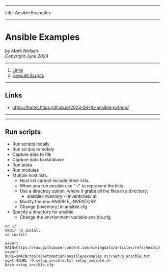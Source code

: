 --------
title: Ansible Examples

--------

# Ansible Examples

*by Mark Nielsen*  
*Copyright June 2024*

---

1. [Links](#links)
2. [Execute Scripts](#scripts)
* * *

<a name=links></a>Links
-----

* https://toptechtips.github.io/2023-06-10-ansible-python/

---
* * *
<a name=scripts></a>Run scripts
-----

* Run scripts locally
* Run scripts remotely
* Capture data to file
* Capture data to database
* Run tasks
* Run modules
* Mutiple host lists.
    * Host list cannot include other lists. 
    * When you run ansible use "-i" to represent the lists.
    * Use a directroy option, where it grabs all the files in a directory.
         *  ansible-inventory -i inventories/ all
    * Modify the env ANSIBLE_INVENTORY
    * Change [inventory] in ansible.cfg
* Specify a directory for ansible
    * Change the envrionment variable ansible.cfg
```
cd ~/
mkdir -p install
cd install

export MAIN=https://raw.githubusercontent.com/vikingdata/articles/refs/heads/main
export DURL=$MAIN/tools/automation/ansible/examples_dir/setup_ansible.txt
wget $DURL -O setup_ansible.txt setup_ansible.sh
bash setup_ansible.cfg



```